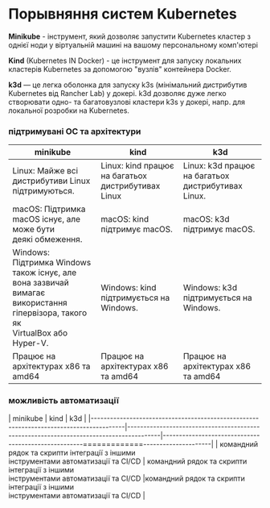 # Порывняння систем Kubernetes

**Minikube** - інструмент, який дозволяє запустити Kubernetes кластер з однієї ноди у віртуальній машині на вашому персональному комп'ютері

**Kind** (Kubernetes IN Docker) - це інструмент для запуску локальних кластерів Kubernetes за допомогою "вузлів" контейнера Docker.

**k3d** — це легка оболонка для запуску k3s (мінімальний дистрибутив Kubernetes від Rancher Lab) у докері. k3d дозволяє дуже легко створювати одно- та багатовузлові кластери k3s у докері, напр. для локальної розробки на Kubernetes.

### підтримувані ОС та архітектури

| minikube                                                                                                                            | kind                                               | k3d                                                |
|-------------------------------------------------------------------------------------------------------------------------------------|----------------------------------------------------|----------------------------------------------------|
| Linux: Майже всі дистрибутиви Linux підтримуються.                                                                                  | Linux: kind працює на багатьох дистрибутивах Linux | Linux: k3d працює на багатьох дистрибутивах Linux. |
| macOS: Підтримка macOS існує, але може бути <br> деякі обмеження.                                                                   | macOS: kind підтримує macOS.                       | macOS: k3d підтримує macOS.                        |
| Windows: Підтримка Windows також існує, але вона зазвичай<br>вимагає використання гіпервізора, такого як<br>VirtualBox або Hyper-V. | Windows: kind підтримується на Windows.            | Windows: k3d підтримується на Windows.             |
| Працює на архітектурах x86 та amd64                                                                                                 | Працює на архітектурах x86 та amd64                | Працює на архітектурах x86 та amd64                |


### можливість автоматизації

| minikube                                                                               | kind                                                                                   | k3d                                                                                   |
|----------------------------------------------------------------------------------------|----------------------------------------------------------------------------------------|-----------------------------------------------------=============---------------------|
| командний рядок та скрипти інтеграції з іншими<br>інструментами автоматизації та CI/CD | командний рядок та скрипти інтеграції з іншими<br>інструментами автоматизації та CI/CD |командний рядок та скрипти інтеграції з іншими<br>інструментами автоматизації та CI/CD |

